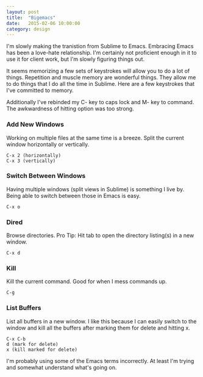 ```yaml
---
layout: post
title:  "Bigemacs"
date:   2015-02-06 10:00:00
category: design
---
```


I'm slowly making the tranistion from Sublime to Emacs. Embracing Emacs has been a love-hate relationship. I'm certainly not proficient enough in it to use it for client work, but I'm slowly figuring things out. 

It seems memorizing a few sets of keystrokes will allow you to do a lot of things. Repetition and muscle memory are wonderful things. They allow me to do things that I do all the time in Sublime. Here are a few keystrokes that I've committed to memory.

Additionally I've rebinded my C- key to caps lock and M- key to command. The awkwardness of hitting option was too strong.

### Add New Windows
Working on multiple files at the same time is a breeze. Split the current window horizontally or vertically. 

	C-x 2 (horizontally)
	C-x 3 (vertically)

### Switch Between Windows
Having multiple windows (split views in Sublime) is something I live by. Being able to switch between those in Emacs is easy.

	C-x o

### Dired
Browse directories. Pro Tip: Hit tab to open the directory listing(s) in a new window.
	
	C-x d

### Kill
Kill the current command. Good for when I mess commands up.

	C-g

### List Buffers
List all buffers in a new window. I like this because I can easily switch to the window and kill all the buffers after marking them for delete and hitting x. 

	C-x C-b
	d (mark for delete)
	x (kill marked for delete)

I'm probably using some of the Emacs terms incorrectly. At least I'm trying and somewhat understand what's going on.